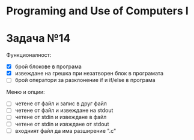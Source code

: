 # Programing and Use of Computers I
# Задача №14
Функционалност:
- [x] брой блокове в програма
- [x] извеждане на грешка при незатворен блок в програмата
- [ ] брой оператори за разклонение if и if/else в програма

Меню и опции:
- [ ] четене от файл и запис в друг файл
- [ ] четене от файл и извеждане на stdout
- [ ] четене от stdin и извеждане в файл
- [ ] четене от stdin и извждане от stdout
- [ ] входният файл да има разширение ".c"
